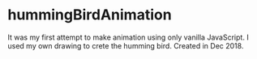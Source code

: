# hummingBirdAnimation
It was my first attempt to make animation using only vanilla JavaScript. 
I used my own drawing to crete the humming bird.
Created in Dec 2018.
